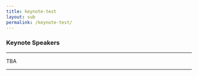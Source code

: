 ```yaml
---
title: keynote-test
layout: sub
permalink: /keynote-test/
---
```



<h3>Keynote Speakers</h3>
<hr/>

TBA


<hr/> 
